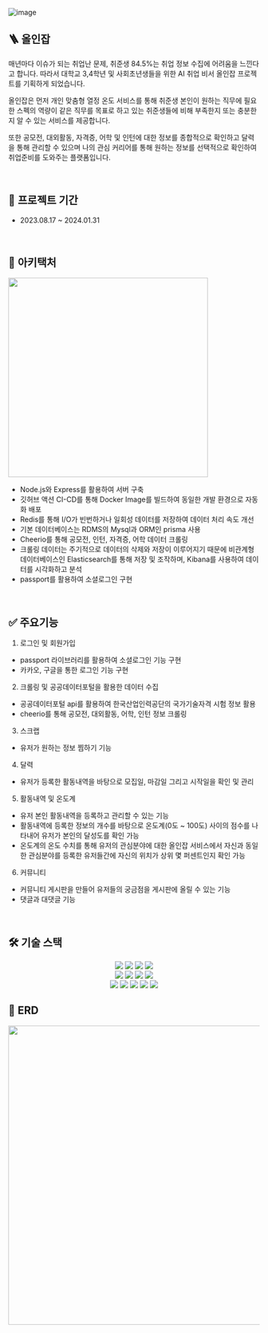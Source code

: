 ![image](https://github.com/user-attachments/assets/957d8536-6efc-4279-ac69-da7984b212fa)

## 🪜 올인잡

매년마다 이슈가 되는 취업난 문제, 취준생 84.5%는 취업 정보 수집에 어려움을 느낀다고 합니다.
따라서 대학교 3,4학년 및 사회초년생들을 위한 AI 취업 비서 올인잡 프로젝트를 기획하게 되었습니다.

올인잡은 먼저 개인 맞춤형 열정 온도 서비스를 통해 취준생 본인이 원하는 직무에 필요한 스펙의 역량이 
같은 직무를 목표로 하고 있는 취준생들에 비해 부족한지 또는 충분한지 알 수 있는 서비스를 제공합니다.

또한 공모전, 대외활동, 자격증, 어학 및 인턴에 대한 정보를 종합적으로 확인하고 달력을 통해 관리할 수 있으며
나의 관심 커리어를 통해 원하는 정보를 선택적으로 확인하여 취업준비를 도와주는 플랫폼입니다.

</br>

## 📆 프로젝트 기간

- 2023.08.17 ~ 2024.01.31
  
</br>

## 🧱 아키택처
<img src="https://github.com/user-attachments/assets/c75fc9b0-ab97-4c74-9362-0c931252b04e" width="400"/>

* Node.js와 Express를 활용하여 서버 구축
* 깃허브 액션 CI-CD를 통해 Docker Image를 빌드하여 동일한 개발 환경으로 자동화 배포
* Redis를 통해 I/O가 빈번하거나 일회성 데이터를 저장하여 데이터 처리 속도 개선
* 기본 데이터베이스는 RDMS의 Mysql과 ORM인 prisma 사용
* Cheerio를 통해 공모전, 인턴, 자격증, 어학 데이터 크롤링
* 크롤링 데이터는 주기적으로 데이터의 삭제와 저장이 이루어지기 때문에 비관계형 데이터베이스인 Elasticsearch를 통해 저장 및 조작하며, Kibana를 사용하여 데이터를 시각화하고 분석
* passport를 활용하여 소셜로그인 구현

</br>

## ✅ 주요기능
1. 로그인 및 회원가입
* passport 라이브러리를 활용하여 소셜로그인 기능 구현
* 카카오, 구글을 통한 로그인 기능 구현
  
2. 크롤링 및 공공데이터포털을 활용한 데이터 수집
* 공공데이터포털 api를 활용하여 한국산업인력공단의 국가기술자격 시험 정보 활용
* cheerio를 통해 공모전, 대외활동, 어학, 인턴 정보 크롤링

3. 스크랩
* 유저가 원하는 정보 찜하기 기능

4. 달력
* 유저가 등록한 활동내역을 바탕으로 모집일, 마감일 그리고 시작일을 확인 및 관리

5. 활동내역 및 온도계
* 유저 본인 활동내역을 등록하고 관리할 수 있는 기능
* 활동내역에 등록한 정보의 개수를 바탕으로 온도계(0도 ~ 100도) 사이의 점수를 나타내어 유저가 본인의 달성도를 확인 가능
* 온도계의 온도 수치를 통해 유저의 관심분야에 대한 올인잡 서비스에서 자신과 동일한 관심분야를 등록한 유저들간에 자신의 위치가 상위 몇 퍼센트인지 확인 가능

6. 커뮤니티
* 커뮤니티 게시판을 만들어 유저들의 궁금점을 게시판에 올릴 수 있는 기능
* 댓글과 대댓글 기능
  

  
</br>

## 🛠 기술 스택
<p align="center">
<img src="https://img.shields.io/badge/-Swagger-%23Clojure?style=for-the-badge&logo=swagger&logoColor=white">
<img src="https://img.shields.io/badge/Express.js-404D59?style=for-the-badge">
<img src="https://img.shields.io/badge/Elastic_Search-005571?style=for-the-badge&logo=elasticsearch&logoColor=white">
<img src="https://img.shields.io/badge/Prisma-3982CE?style=for-the-badge&logo=Prisma&logoColor=white">
<br>
<img src="https://img.shields.io/badge/TypeScript-007ACC?style=for-the-badge&logo=typescript&logoColor=white">
<img src="https://img.shields.io/badge/Node.js-43853D?style=for-the-badge&logo=node.js&logoColor=white">
<img src="https://img.shields.io/badge/redis-%23DD0031.svg?&style=for-the-badge&logo=redis&logoColor=white">
<img src="https://img.shields.io/badge/json%20web%20tokens-323330?style=for-the-badge&logo=json-web-tokens&logoColor=pink">
<br>
<img src="https://img.shields.io/badge/eslint-3A33D1?style=for-the-badge&logo=eslint&logoColor=white">
<img src="https://img.shields.io/badge/prettier-1A2C34?style=for-the-badge&logo=prettier&logoColor=F7BA3E">
<img src="https://img.shields.io/badge/JavaScript-F7DF1E?style=for-the-badge&logo=JavaScript&logoColor=white">
<img src="https://img.shields.io/badge/docker-%230db7ed.svg?style=for-the-badge&logo=docker&logoColor=white">
<img src="https://img.shields.io/badge/Passport-34E27A?style=for-the-badge&logo=Passport&logoColor=white">

</br>

## 📌 ERD
<img src="https://github.com/user-attachments/assets/19df9c61-9c98-47a8-a901-e051cea486ae" width="600"/>




